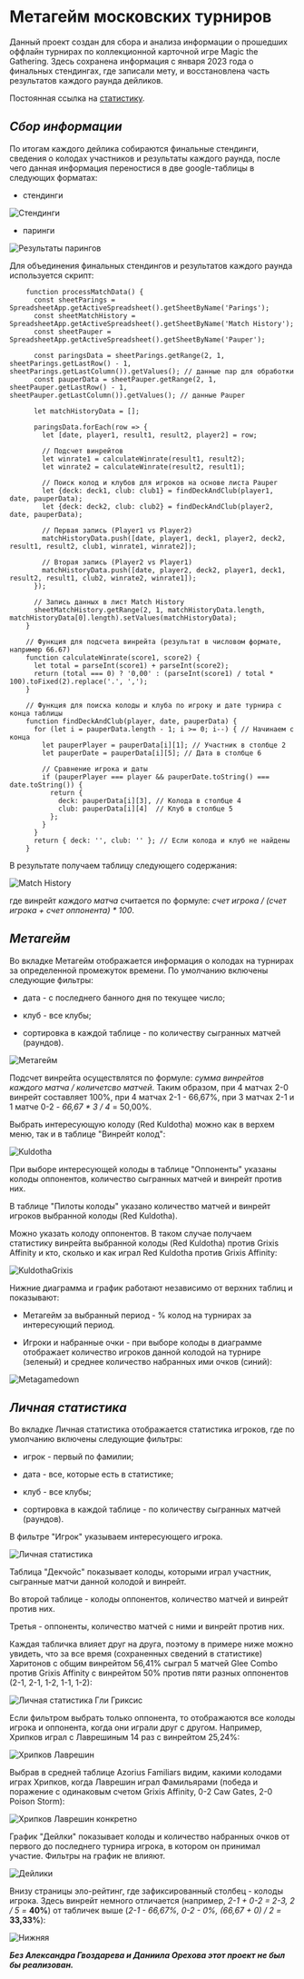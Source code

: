 **Метагейм московских турниров**
================================

Данный проект создан для сбора и анализа информации о прошедших оффлайн турнирах по коллекционной карточной игре Magic the Gathering. Здесь сохранена информация с января 2023 года о финальных стендингах, где записали мету, и восстановлена часть результатов каждого раунда дейликов.

Постоянная ссылка на [статистику](https://datalens.yandex/47cd8ciafz8yr "Московский паупер").

*Сбор информации*
-----------------

По итогам каждого дейлика собираются финальные стендинги, сведения о колодах участников и результаты каждого раунда, после чего данная информация переностися в две google-таблицы в следующих форматах:

- стендинги

![Стендинги](https://raw.githubusercontent.com/Zlobka/metagame/refs/heads/main/251124onlinestandings.png "Стендинги")

- паринги

![Результаты парингов](https://raw.githubusercontent.com/Zlobka/metagame/refs/heads/main/251124onlineparings.png "Результаты парингов")

Для объединения финальных стендингов и результатов каждого раунда используется скрипт:

        function processMatchData() {
          const sheetParings = SpreadsheetApp.getActiveSpreadsheet().getSheetByName('Parings');
          const sheetMatchHistory = SpreadsheetApp.getActiveSpreadsheet().getSheetByName('Match History');
          const sheetPauper = SpreadsheetApp.getActiveSpreadsheet().getSheetByName('Pauper');
          
          const paringsData = sheetParings.getRange(2, 1, sheetParings.getLastRow() - 1, sheetParings.getLastColumn()).getValues(); // данные пар для обработки
          const pauperData = sheetPauper.getRange(2, 1, sheetPauper.getLastRow() - 1, sheetPauper.getLastColumn()).getValues(); // данные Pauper
          
          let matchHistoryData = [];
        
          paringsData.forEach(row => {
            let [date, player1, result1, result2, player2] = row;
        
            // Подсчет винрейтов
            let winrate1 = calculateWinrate(result1, result2);
            let winrate2 = calculateWinrate(result2, result1);
            
            // Поиск колод и клубов для игроков на основе листа Pauper
            let {deck: deck1, club: club1} = findDeckAndClub(player1, date, pauperData);
            let {deck: deck2, club: club2} = findDeckAndClub(player2, date, pauperData);
        
            // Первая запись (Player1 vs Player2)
            matchHistoryData.push([date, player1, deck1, player2, deck2, result1, result2, club1, winrate1, winrate2]);
        
            // Вторая запись (Player2 vs Player1)
            matchHistoryData.push([date, player2, deck2, player1, deck1, result2, result1, club2, winrate2, winrate1]);
          });
        
          // Запись данных в лист Match History
          sheetMatchHistory.getRange(2, 1, matchHistoryData.length, matchHistoryData[0].length).setValues(matchHistoryData);
        }
        
        // Функция для подсчета винрейта (результат в числовом формате, например 66.67)
        function calculateWinrate(score1, score2) {
          let total = parseInt(score1) + parseInt(score2);
          return (total === 0) ? '0,00' : (parseInt(score1) / total * 100).toFixed(2).replace('.', ',');
        }
        
        // Функция для поиска колоды и клуба по игроку и дате турнира с конца таблицы
        function findDeckAndClub(player, date, pauperData) {
          for (let i = pauperData.length - 1; i >= 0; i--) { // Начинаем с конца
            let pauperPlayer = pauperData[i][1]; // Участник в столбце 2
            let pauperDate = pauperData[i][5]; // Дата в столбце 6
        
            // Сравнение игрока и даты
            if (pauperPlayer === player && pauperDate.toString() === date.toString()) {
              return {
                deck: pauperData[i][3], // Колода в столбце 4
                club: pauperData[i][4]  // Клуб в столбце 5
              };
            }
          }
          return { deck: '', club: '' }; // Если колода и клуб не найдены
        }

В результате получаем таблицу следующего содержания:

![Match History](https://raw.githubusercontent.com/Zlobka/metagame/refs/heads/main/251124matchhistory.png "Match History")

где винрейт *каждого матча* считается по формуле: *счет игрока / (счет игрока + счет оппонента) * 100*.

*Метагейм*
---------------------

Во вкладке Метагейм отображается информация о колодах на турнирах за определенной промежуток времени. По умолчанию включены следующие фильтры:

- дата - с последнего банного дня по текущее число;

- клуб - все клубы;
  
- сортировка в каждой таблице - по количеству сыгранных матчей (раундов).

![Метагейм](https://raw.githubusercontent.com/Zlobka/metagame/refs/heads/main/metagame.png "Метагейм")

Подсчет винрейта осуществлятся по формуле: *сумма винрейтов каждого матча / количетсво матчей*. Таким образом, при 4 матчах 2-0 винрейт составляет 100%, при 4 матчах 2-1 - 66,67%, при 3 матчах 2-1 и 1 матче 0-2 - *66,67 * 3 / 4* = 50,00%.

Выбрать интересующую колоду (Red Kuldotha) можно как в верхем меню, так и в таблице "Винрейт колод":

![Kuldotha](https://raw.githubusercontent.com/Zlobka/metagame/refs/heads/main/Kuldothawinrate.png "Kuldotha")

При выборе интересующей колоды в таблице "Оппоненты" указаны колоды оппонентов, количество сыгранных матчей и винрейт против них.

В таблице "Пилоты колоды" указано количество матчей и винрейт игроков выбранной колоды (Red Kuldotha).

Можно указать колоду оппонентов. В таком случае получаем статистику винрейта выбранной колоды (Red Kuldotha) против Grixis Affinity и кто, сколько и как играл Red Kuldotha против Grixis Affinity:

![KuldothaGrixis](https://raw.githubusercontent.com/Zlobka/metagame/refs/heads/main/KuldothaGrixis.png "KuldothaGrixis")

Нижние диаграмма и график работают независимо от верхних таблиц и показывают:

- Метагейм за выбранный период - % колод на турнирах за интересующий период.

- Игроки и набранные очки - при выборе колоды в диаграмме отображает количество игроков данной колодой на турнире (зеленый) и среднее количество набранных ими очков (синий):

![Metagamedown](https://raw.githubusercontent.com/Zlobka/metagame/refs/heads/main/Metagamedown.png "Metagamedown")

*Личная статистика*
---------------------

Во вкладке Личная статистика отображается статистика игроков, где по умолчанию включены следующие фильтры:

- игрок - первый по фамилии;

- дата - все, которые есть в статистике;

- клуб - все клубы;
  
- сортировка в каждой таблице - по количеству сыгранных матчей (раундов).

В фильтре "Игрок" указываем интересующего игрока.

![Личная статистика](https://raw.githubusercontent.com/Zlobka/metagame/refs/heads/main/myall.png "Личная статистика")

Таблица "Декчойс" показывает колоды, которыми играл участник, сыгранные матчи данной колодой и винрейт.

Во второй таблице - колоды оппонентов, количество матчей и винрейт против них.

Третья - оппоненты, количество матчей с ними и винрейт против них.

Каждая табличка влияет друг на друга, поэтому в примере ниже можно увидеть, что за все время (сохраненных сведений в статистике) Харитонов с общим винрейтом 56,41% сыграл 5 матчей Glee Combo против Grixis Affinity с винрейтом 50% против пяти разных оппонентов (2-1, 2-1, 1-2, 1-1, 1-2):

![Личная статистика Гли Гриксис](https://raw.githubusercontent.com/Zlobka/metagame/refs/heads/main/mygleegrixis.png "Личная статистика Гли Гриксис")

Если фильтром выбрать только оппонента, то отображаются все колоды игрока и оппонента, когда они играли друг с другом. Например, Хрипков играл с Лаврешиным 14 раз с винрейтом 25,24%:

![Хрипков Лаврешин](https://raw.githubusercontent.com/Zlobka/metagame/refs/heads/main/KhripkovLavreshin.png "Хрипков Лаврешин")

Выбрав в средней таблице Azorius Familiars видим, какими колодами играх Хрипков, когда Лаврешин играл Фамильярами (победа и поражение с одинаковым счетом Grixis Affinity, 0-2 Caw Gates, 2-0 Poison Storm):

![Хрипков Лаврешин конкретно](https://raw.githubusercontent.com/Zlobka/metagame/refs/heads/main/KhripkovLavreshin%20konkretno.png "Хрипков Лаврешин конкретно")

График "Дейлки" показывает колоды и количество набранных очков от первого до последнего турнира игрока, в котором он принимал участие. Фильтры на график не влияют.

![Дейлики](https://raw.githubusercontent.com/Zlobka/metagame/refs/heads/main/Dayly.png "Дейлики")

Внизу страницы эло-рейтинг, где зафиксированный столбец - колоды игрока. Здесь винрейт немного отличается (например, *2-1 + 0-2 = 2-3, 2 / 5 =* **40%**) от табличек выше (*2-1 - 66,67%, 0-2 - 0%, (66,67 + 0) / 2 =* **33,33%**):

![Нижняя](https://raw.githubusercontent.com/Zlobka/metagame/refs/heads/main/Down.png "Нижняя")

***Без Александра Гвоздарева и Даниила Орехова этот проект не был бы реализован.***

